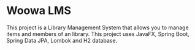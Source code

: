 # Woowa LMS
This project is a Library Management System that allows you to manage items and members of an library.
This project uses JavaFX, Spring Boot, Spring Data JPA, Lombok and H2 database.
